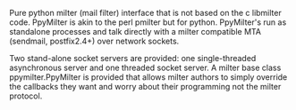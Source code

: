 Pure python milter (mail filter) interface that is not based on the c libmilter code.  PpyMilter is akin to the perl pmilter but for python.  PpyMilter's run as standalone processes and talk directly with a milter compatible MTA (sendmail, postfix2.4+) over network sockets.

Two stand-alone socket servers are provided: one single-threaded asynchronous server and one threaded socket server.  A milter base class ppymilter.PpyMilter is provided that allows milter authors to simply override the callbacks they want and worry about their programming not the milter protocol.